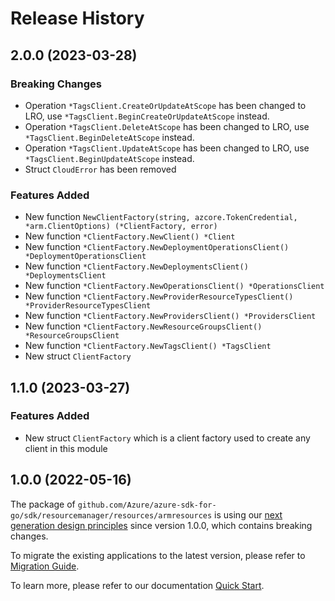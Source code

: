 # Release History

## 2.0.0 (2023-03-28)
### Breaking Changes

- Operation `*TagsClient.CreateOrUpdateAtScope` has been changed to LRO, use `*TagsClient.BeginCreateOrUpdateAtScope` instead.
- Operation `*TagsClient.DeleteAtScope` has been changed to LRO, use `*TagsClient.BeginDeleteAtScope` instead.
- Operation `*TagsClient.UpdateAtScope` has been changed to LRO, use `*TagsClient.BeginUpdateAtScope` instead.
- Struct `CloudError` has been removed

### Features Added

- New function `NewClientFactory(string, azcore.TokenCredential, *arm.ClientOptions) (*ClientFactory, error)`
- New function `*ClientFactory.NewClient() *Client`
- New function `*ClientFactory.NewDeploymentOperationsClient() *DeploymentOperationsClient`
- New function `*ClientFactory.NewDeploymentsClient() *DeploymentsClient`
- New function `*ClientFactory.NewOperationsClient() *OperationsClient`
- New function `*ClientFactory.NewProviderResourceTypesClient() *ProviderResourceTypesClient`
- New function `*ClientFactory.NewProvidersClient() *ProvidersClient`
- New function `*ClientFactory.NewResourceGroupsClient() *ResourceGroupsClient`
- New function `*ClientFactory.NewTagsClient() *TagsClient`
- New struct `ClientFactory`


## 1.1.0 (2023-03-27)
### Features Added

- New struct `ClientFactory` which is a client factory used to create any client in this module


## 1.0.0 (2022-05-16)

The package of `github.com/Azure/azure-sdk-for-go/sdk/resourcemanager/resources/armresources` is using our [next generation design principles](https://azure.github.io/azure-sdk/general_introduction.html) since version 1.0.0, which contains breaking changes.

To migrate the existing applications to the latest version, please refer to [Migration Guide](https://aka.ms/azsdk/go/mgmt/migration).

To learn more, please refer to our documentation [Quick Start](https://aka.ms/azsdk/go/mgmt).